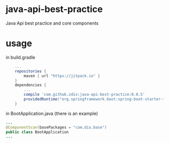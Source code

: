 # java-api-best-practice
Java Api best practice and core components

# usage
in build.gradle
```gradle 
    ...
    repositories {
        maven { url "https://jitpack.io" }
    }
    dependencies {
        ...
        compile 'com.github.zdix:java-api-best-practice:0.0.5'
        providedRuntime("org.springframework.boot:spring-boot-starter-tomcat:1.4.0.RELEASE")
  	}
```
in BootApplication.java (there is an example)
```java
...
@ComponentScan(basePackages = "com.dix.base")
public class BootApplication
...
```

